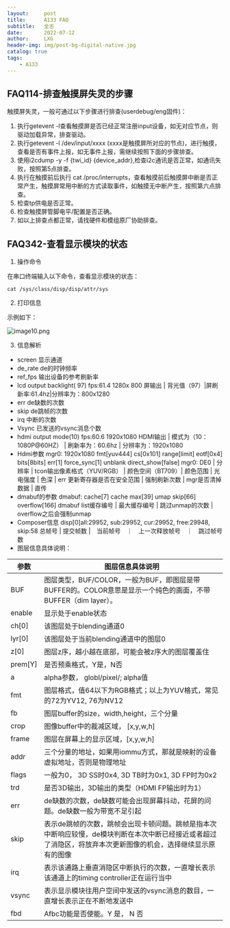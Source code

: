 ```yaml
---
layout:     post
title:      A133 FAQ
subtitle:   全志
date:       2022-07-12
author:     LXG
header-img: img/post-bg-digital-native.jpg
catalog: true
tags:
    - A133
---
```


## FAQ114-排查触摸屏失灵的步骤

触摸屏失灵，一般可通过以下步骤进行排查(userdebug/eng固件)：
1. 执行getevent -l查看触摸屏是否已经正常注册input设备，如无对应节点，则驱动加载异常，排查驱动。
2. 执行getevent -l /dev/input/xxxx (xxxx是触摸屏所对应的节点)，进行触摸，查看是否有事件上报，如无事件上报，需继续按照下面的步骤排查。
3. 使用i2cdump -y -f {twi_id} {device_addr},检查i2c通讯是否正常，如通讯失败，按照第5点排查。
4. 执行在触摸前后执行 cat /proc/interrupts，查看触摸前后触摸屏中断是否正常产生，触摸屏常用中断的方式读取事件，如触摸无中断产生，按照第六点排查。
5. 检查tp供电是否正常。
6. 检查触摸屏管脚电平/配置是否正确。
7. 如以上排查点都正常，请找硬件和模组原厂协助排查。

## FAQ342-查看显示模块的状态

1. 操作命令

在串口终端输入以下命令，查看显示模块的状态：

```
cat /sys/class/disp/disp/attr/sys
```

2. 打印信息

示例如下：

![image10.png](http://yht-p-oss.oss-cn-shenzhen.aliyuncs.com/mackdown/d0b33d63e3fa4ced85e4b64a74061f8e.png)


3. 信息解析

- screen 
显示通道
- de_rate
de的时钟频率
- ref_fps
输出设备的参考刷新率
- lcd output   backlight( 97)  fps:61.4  1280x 800 
 屏输出 	| 背光值（97）|屏刷新率:61.4hz|分辨率为：800x1280
- err
de缺数的次数
- skip
de跳帧的次数
- irq
中断的次数
- Vsync
已发送的vsync消息个数
- hdmi output mode(10)   fps:60.6    1920x1080
HDMI输出 | 模式为（10：1080P@60HZ） | 刷新率为：60.6hz | 分辨率为：1920x1080
- Hdmi参数
mgr0: 1920x1080 fmt[yuv444] cs[0x101] range[limit] eotf[0x4] bits[8bits] err[1] force_sync[1] 	unblank direct_show[false]
mgr0: DE0 | 分辨率 | tcon输出像素格式（YUV/RGB） |  颜色空间（BT709）| 颜色范围 | 光电强度 | 色深 |  err 更新寄存器是否在安全范围 |  强制刷新次数 |  mgr是否清掉数据 | 直传
- dmabuf的参数
dmabuf: cache[7] cache max[39] umap skip[66] overflow[166]
dmabuf list缓存编号 | 最大缓存编号 | 跳过unmap的次数 | overflow之后会强制unmap
- Composer信息
disp[0]all:29952, sub:29952, cur:29952, free:29948, skip:58
总帧号 | 提交帧数 |　当前帧号　｜　上一次释放帧号　｜　跳过帧号数
- 图层信息具体说明：

|参数|图层信息具体说明|
|-|-|
|BUF	|图层类型，BUF/COLOR，一般为BUF，即图层是带BUFFER的。COLOR意思是显示一个纯色的画面，不带BUFFER（dim layer）。|
|enable	|显示处于enable状态|
|ch[0]	|该图层处于blending通道0|
|lyr[0]	|该图层处于当前blending通道中的图层0|
|z[0]	|图层z序，越小越在底部，可能会被z序大的图层覆盖住|
|prem[Y]	|是否预乘格式，Y是，N否|
|a	|alpha参数， globl/pixel/; alpha值|
|fmt	|图层格式，值64以下为RGB格式；以上为YUV格式，常见的72为YV12, 76为NV12|
|fb	|图层buffer的size，width,height，三个分量|
|crop	|图像buffer中的裁减区域， [x,y,w,h]|
|frame	|图层在屏幕上的显示区域，[x,y,w,h]|
|addr	|三个分量的地址，如果用iommu方式，那就是映射的设备虚拟地址，否则是物理地址|
|flags	|一般为0， 3D SS时0x4, 3D TB时为0x1, 3D FP时为0x2|
|trd	|是否3D输出，3D输出的类型（HDMI FP输出时为1）|
|err	|de缺数的次数，de缺数可能会出现屏幕抖动，花屏的问题。de缺数一般为带宽不足引起|
|skip	|表示de跳帧的次数，跳帧会出现卡顿问题。跳帧是指本次中断响应较慢，de模块判断在本次中断已经接近或者超过了消隐区，将放弃本次更新图像的机会，选择继续显示原有的图像|
|irq	|表示该通路上垂直消隐区中断执行的次数，一直增长表示该通道上的timing controller正在运行当中|
|vsync	|表示显示模块往用户空间中发送的vsync消息的数目，一直增长表示正在不断地发送中|
|fbd	|Afbc功能是否使能。Y 是， N 否|
